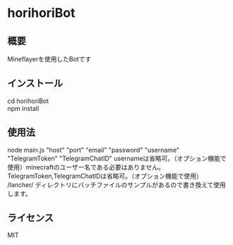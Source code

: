 horihoriBot
=========

## 概要
Mineflayerを使用したBotです

## インストール
cd horihoriBot  
npm install

## 使用法
node main.js "host" "port" "email" "password" "username" "TelegramToken" "TelegramChatID"
usernameは省略可。（オプション機能で使用）minecraftのユーザー名である必要はありません。 
TelegramToken,TelegramChatIDは省略可。（オプション機能で使用）
/lancher/ ディレクトリにバッチファイルのサンプルがあるので書き換えて使用します。  

## ライセンス
MIT
